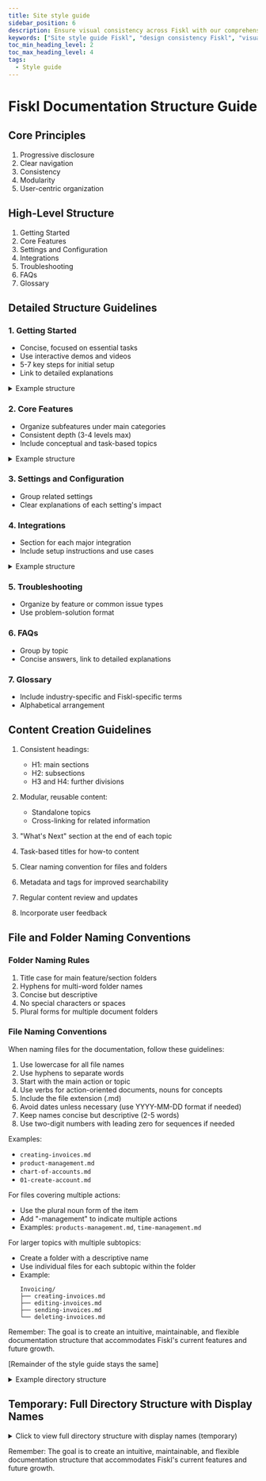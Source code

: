 ```yaml
---
title: Site style guide
sidebar_position: 6
description: Ensure visual consistency across Fiskl with our comprehensive site style guide. Apply design principles for a cohesive user experience.
keywords: ["Site style guide Fiskl", "design consistency Fiskl", "visual branding Fiskl", "UI guidelines Fiskl", "platform design Fiskl"]
toc_min_heading_level: 2
toc_max_heading_level: 4
tags:
  - Style guide
---
```


# Fiskl Documentation Structure Guide

## Core Principles

1. Progressive disclosure
2. Clear navigation
3. Consistency
4. Modularity
5. User-centric organization

## High-Level Structure

1. Getting Started
2. Core Features
3. Settings and Configuration
4. Integrations
5. Troubleshooting
6. FAQs
7. Glossary

## Detailed Structure Guidelines

### 1. Getting Started

- Concise, focused on essential tasks
- Use interactive demos and videos
- 5-7 key steps for initial setup
- Link to detailed explanations

<details>
<summary>Example structure</summary>

```
1. Getting Started
   1.1 Creating Your Fiskl Account
   1.2 Setting Up Your Company Profile
   1.3 Connecting Your First Bank Account
   1.4 Creating Your First Invoice
   1.5 Exploring the Dashboard
```

</details>

### 2. Core Features

- Organize subfeatures under main categories
- Consistent depth (3-4 levels max)
- Include conceptual and task-based topics

<details>
<summary>Example structure</summary>

```
2. Core Features
   2.1 Accounting
       2.1.1 Journal Entries
       2.1.2 Chart of Accounts
       2.1.3 Reports
           2.1.3.1 Balance Sheet
           2.1.3.2 Profit & Loss
           2.1.3.3 Cash Flow Statement
   2.2 Invoicing
       2.2.1 Creating Invoices
       2.2.2 Invoice Templates
       2.2.3 Recurring Invoices
       2.2.4 Invoice Emails
   2.3 Quotes
       2.3.1 Creating Quotes
       2.3.2 Converting Quotes to Invoices
   2.4 Line Items
       2.4.1 Products
       2.4.2 Services
       2.4.3 Time Tracking
       2.4.4 Mileage
```

</details>

### 3. Settings and Configuration

- Group related settings
- Clear explanations of each setting's impact

### 4. Integrations

- Section for each major integration
- Include setup instructions and use cases

<details>
<summary>Example structure</summary>

```
4. Integrations
   4.1 Bank Connections
       4.1.1 Connecting via Yodlee
       4.1.2 Connecting via Salt Edge
   4.2 Payment Gateways
       4.2.1 Stripe Integration
       4.2.2 GoCardless Integration
```

</details>

### 5. Troubleshooting

- Organize by feature or common issue types
- Use problem-solution format

### 6. FAQs

- Group by topic
- Concise answers, link to detailed explanations

### 7. Glossary

- Include industry-specific and Fiskl-specific terms
- Alphabetical arrangement

## Content Creation Guidelines

1. Consistent headings:
   - H1: main sections
   - H2: subsections
   - H3 and H4: further divisions

2. Modular, reusable content:
   - Standalone topics
   - Cross-linking for related information

3. "What's Next" section at the end of each topic

4. Task-based titles for how-to content

5. Clear naming convention for files and folders

6. Metadata and tags for improved searchability

7. Regular content review and updates

8. Incorporate user feedback

## File and Folder Naming Conventions

### Folder Naming Rules

1. Title case for main feature/section folders
2. Hyphens for multi-word folder names
3. Concise but descriptive
4. No special characters or spaces
5. Plural forms for multiple document folders

### File Naming Conventions

When naming files for the documentation, follow these guidelines:

1. Use lowercase for all file names
2. Use hyphens to separate words
3. Start with the main action or topic
4. Use verbs for action-oriented documents, nouns for concepts
5. Include the file extension (.md)
6. Avoid dates unless necessary (use YYYY-MM-DD format if needed)
7. Keep names concise but descriptive (2-5 words)
8. Use two-digit numbers with leading zero for sequences if needed

Examples:
- `creating-invoices.md`
- `product-management.md`
- `chart-of-accounts.md`
- `01-create-account.md`

For files covering multiple actions:
- Use the plural noun form of the item
- Add "-management" to indicate multiple actions
- Examples: `products-management.md`, `time-management.md`

For larger topics with multiple subtopics:
- Create a folder with a descriptive name
- Use individual files for each subtopic within the folder
- Example:
  ```
  Invoicing/
  ├── creating-invoices.md
  ├── editing-invoices.md
  ├── sending-invoices.md
  └── deleting-invoices.md
  ```

Remember: The goal is to create an intuitive, maintainable, and flexible documentation structure that accommodates Fiskl's current features and future growth.

[Remainder of the style guide stays the same]

<details>
<summary>Example directory structure</summary>

```
Fiskl-Documentation/
├── Getting-Started/
│   ├── 01-create-account.md
│   ├── 02-set-up-business.md
│   ├── 03-connect-bank.md
│   └── setting-up-your-taxes.md
├── Invoicing/
│   ├── invoice-create.md
│   ├── invoice-customize.md
│   ├── invoice-send.md
│   └── invoice-recurring-setup.md
├── Expense-Tracking/
│   ├── expense-add-manual.md
│   ├── expense-import-bank.md
│   └── receipt-scanning.md
├── Reports/
│   ├── report-profit-and-loss.md
│   ├── report-balance-sheet.md
│   └── report-cash-flow.md
└── Tax-Management/
    ├── tax-deductions-overview.md
    ├── tax-filing-deadlines.md
    └── tax-form-1099.md
```

</details>


## Temporary: Full Directory Structure with Display Names

<details>

<summary>Click to view full directory structure with display names (temporary)</summary>

```
Fiskl Documentation/
├── Getting Started/
│   ├── 01-create-account.md                 (Create Account)
│   ├── 02-set-up-company-profile.md         (Set Up Company Profile)
│   ├── 03-connect-bank-account.md           (Connect Bank Account)
│   ├── 04-set-up-payments.md                (Set Up Payments)
│   ├── 05-create-first-invoice.md           (Create First Invoice)
│   ├── 06-record-expense.md                 (Record Expense)
│   ├── 07-categorize-transactions.md        (Categorize Transactions)
│   └── 08-explore-dashboard.md              (Explore Dashboard)
│
├── Core Features/
│   ├── Accounting/
│   │   ├── journal-entries.md               (Journal Entries)
│   │   ├── chart-of-accounts.md             (Chart of Accounts)
│   │   └── Reports/
│   │       ├── balance-sheet.md             (Balance Sheet)
│   │       ├── profit-and-loss.md           (Profit & Loss)
│   │       ├── cash-flow-statement.md       (Cash Flow Statement)
│   │       ├── trial-balance.md             (Trial Balance)
│   │       ├── transactions-by-account.md   (Transactions by Account)
│   │       └── general-ledger.md            (General Ledger)
│   │
│   ├── Invoicing/
│   │   ├── create-invoice.md                (Create Invoice)
│   │   ├── invoice-templates-and-brands.md  (Invoice Templates and Brands)
│   │   ├── recurring-invoices.md            (Recurring Invoices)
│   │   └── invoice-emails.md                (Invoice Emails)
│   │
│   ├── Quotes/
│   │   ├── create-quote.md                  (Create Quote)
│   │   └── convert-quote-to-invoice.md      (Convert Quote to Invoice)
│   │
│   └── Line Items/
│       ├── products.md                      (Products)
│       ├── services.md                      (Services)
│       ├── time-tracking.md                 (Time Tracking)
│       └── mileage.md                       (Mileage)
│
├── Settings and Configuration/
│   ├── company-settings.md                  (Company Settings)
│   ├── invoice-and-quote-settings.md        (Invoice and Quote Settings)
│   ├── accounting-settings.md               (Accounting Settings)
│   └── tax-settings.md                      (Tax Settings)
│
├── Integrations/
│   ├── Bank Connections/
│   │   ├── connect-yodlee.md                (Connect with Yodlee)
│   │   ├── connect-saltedge.md              (Connect with Salt Edge)
│   │   └── stripe-data-feed.md              (Stripe Data Feed)
│   │
│   └── Payment Gateways/
│       └── stripe-integration.md            (Stripe Integration)
│
├── Troubleshooting/
│   ├── account-issues.md                    (Account Issues)
│   ├── invoicing-problems.md                (Invoicing Problems)
│   ├── bank-connection-errors.md            (Bank Connection Errors)
│   └── reporting-discrepancies.md           (Reporting Discrepancies)
│
├── FAQs/
│   ├── general-faqs.md                      (General FAQs)
│   ├── accounting-faqs.md                   (Accounting FAQs)
│   ├── invoicing-faqs.md                    (Invoicing FAQs)
│   └── integration-faqs.md                  (Integration FAQs)
│
├── Glossary/
│   └── accounting-terms.md                  (Accounting Terms)
│
└── Plans and Billing/
    ├── select-fiskl-plan.md                 (Select Fiskl Plan)
    ├── apply-offer-or-partner-code.md       (Apply Offer or Partner Code)
    ├── upgrade-fiskl-account.md             (Upgrade Fiskl Account)
    ├── update-credit-card-and-address.md    (Update Credit Card and Address)
    └── payment-history.md                   (Payment History)
```

</details>

Remember: The goal is to create an intuitive, maintainable, and flexible documentation structure that accommodates Fiskl's current features and future growth.
